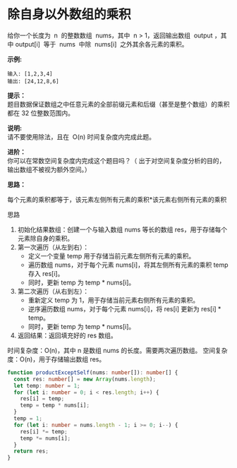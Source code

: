 # 除自身以外数组的乘积

给你一个长度为  n  的整数数组  nums，其中  n > 1，返回输出数组  output ，其中 output[i]  等于  nums  中除  nums[i]  之外其余各元素的乘积。

**示例:**

```
输入: [1,2,3,4]
输出: [24,12,8,6]
```

**提示：**  
题目数据保证数组之中任意元素的全部前缀元素和后缀（甚至是整个数组）的乘积都在 32 位整数范围内。

**说明:**  
请不要使用除法，且在  O(n) 时间复杂度内完成此题。

**进阶：**  
你可以在常数空间复杂度内完成这个题目吗？（ 出于对空间复杂度分析的目的，输出数组不被视为额外空间。）

**思路：**

每个元素的乘积都等于，该元素左侧所有元素的乘积\*该元素右侧所有元素的乘积

思路

1. 初始化结果数组：创建一个与输入数组 nums 等长的数组 res，用于存储每个元素除自身的乘积。
2. 第一次遍历（从左到右）：
   - 定义一个变量 temp 用于存储当前元素左侧所有元素的乘积。
   - 遍历数组 nums，对于每个元素 nums[i]，将其左侧所有元素的乘积 temp 存入 res[i]。
   - 同时，更新 temp 为 temp \* nums[i]。
3. 第二次遍历（从右到左）：
   - 重新定义 temp 为 1，用于存储当前元素右侧所有元素的乘积。
   - 逆序遍历数组 nums，对于每个元素 nums[i]，将 res[i] 更新为 res[i] \* temp。
   - 同时，更新 temp 为 temp \* nums[i]。
4. 返回结果：返回填充好的 res 数组。

时间复杂度：O(n)，其中 n 是数组 nums 的长度。需要两次遍历数组。
空间复杂度：O(n)，用于存储输出数组 res。

```ts
function productExceptSelf(nums: number[]): number[] {
  const res: number[] = new Array(nums.length);
  let temp: number = 1;
  for (let i: number = 0; i < res.length; i++) {
    res[i] = temp;
    temp = temp * nums[i];
  }
  temp = 1;
  for (let i: number = nums.length - 1; i >= 0; i--) {
    res[i] *= temp;
    temp *= nums[i];
  }
  return res;
}
```
